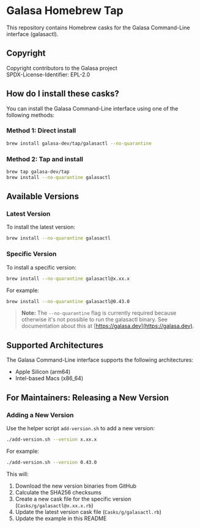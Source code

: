# Galasa Homebrew Tap

This repository contains Homebrew casks for the Galasa Command-Line interface (galasactl).

## Copyright

Copyright contributors to the Galasa project  
SPDX-License-Identifier: EPL-2.0

## How do I install these casks?

You can install the Galasa Command-Line interface using one of the following methods:

### Method 1: Direct install

```bash
brew install galasa-dev/tap/galasactl --no-quarantine
```

### Method 2: Tap and install

```bash
brew tap galasa-dev/tap
brew install --no-quarantine galasactl
```

## Available Versions

### Latest Version

To install the latest version:

```bash
brew install --no-quarantine galasactl
```

### Specific Version

To install a specific version:

```bash
brew install --no-quarantine galasactl@x.xx.x
```

For example:

```bash
brew install --no-quarantine galasactl@0.43.0
```

> **Note:** The `--no-quarantine` flag is currently required because otherwise it's not possible to run the galasactl binary. See documentation about this at [https://galasa.dev](https://galasa.dev).

## Supported Architectures

The Galasa Command-Line interface supports the following architectures:
- Apple Silicon (arm64)
- Intel-based Macs (x86_64)

## For Maintainers: Releasing a New Version

### Adding a New Version

Use the helper script `add-version.sh` to add a new version:

```bash
./add-version.sh --version x.xx.x
```

For example:

```bash
./add-version.sh --version 0.43.0
```

This will:
1. Download the new version binaries from GitHub
2. Calculate the SHA256 checksums
3. Create a new cask file for the specific version (`Casks/g/galasactl@x.xx.x.rb`)
4. Update the latest version cask file (`Casks/g/galasactl.rb`)
5. Update the example in this README